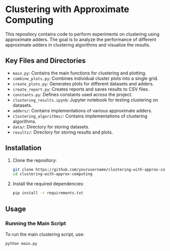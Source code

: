 # Clustering with Approximate Computing

This repository contains code to perform experiments on clustering using approximate adders. The goal is to analyze the performance of different approximate adders in clustering algorithms and visualize the results.


## Key Files and Directories

- `main.py`: Contains the main functions for clustering and plotting.
- `combine_plots.py`: Combines individual cluster plots into a single grid.
- `create_plots.py`: Generates plots for different datasets and adders.
- `create_report.py`: Creates reports and saves results to CSV files.
- `constants.py`: Defines constants used across the project.
- `clustering_results.ipynb`: Jupyter notebook for testing clustering on datasets.
- `adders/`: Contains implementations of various approximate adders.
- `clustering_algorithms/`: Contains implementations of clustering algorithms.
- `data/`: Directory for storing datasets.
- `results/`: Directory for storing results and plots.

## Installation

1. Clone the repository:
    ```sh
    git clone https://github.com/yourusername/clustering-with-approx-computing.git
    cd clustering-with-approx-computing
    ```

2. Install the required dependencies:
    ```sh
    pip install -r requirements.txt
    ```

## Usage

### Running the Main Script

To run the main clustering script, use:
```sh
python main.py
